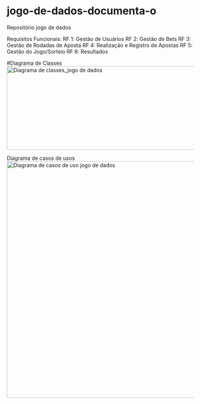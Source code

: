 # jogo-de-dados-documenta-o
Repositório jogo de dados

Requisitos Funcionais:
RF 1: Gestão de Usuários
RF 2: Gestão de Bets
RF 3: Gestão de Rodadas de Aposta
RF 4: Realização e Registro de Apostas
RF 5: Gestão do Jogo/Sorteio
RF 6: Resultados


#Diagrama de Classes
<img width="746" height="225" alt="Diagrama de classes_jogo de dados" src="https://github.com/user-attachments/assets/35c6e37e-2362-4598-8bdf-1dddc9dada4e" />


Diagrama de casos de usos
<img width="660" height="637" alt="Diagrama de casos de uso jogo de dados" src="https://github.com/user-attachments/assets/670cc3e9-fac2-4055-b6c0-3468f1a0164d" />
